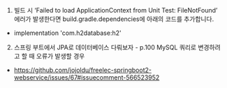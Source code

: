 1. 빌드 시 ‘Failed to load ApplicationContext from Unit Test: FileNotFound’  에러가 발생한다면 
build.gradle.dependencies에 아래의 코드를 추가합니다.
- implementation 'com.h2database:h2'
2. 스프링 부트에서 JPA로 데이터베이스 다뤄보자 - p.100 MySQL 쿼리로 변경하려고 할 때 오류가 발생할 경우
- https://github.com/jojoldu/freelec-springboot2-webservice/issues/67#issuecomment-566523952